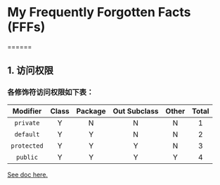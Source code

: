 # My Frequently Forgotten Facts (FFFs)
======

## 1. 访问权限

### 各修饰符访问权限如下表：
|Modifier|Class|Package|Out Subclass|Other|Total|
|:--:|:--:|:--:|:--:|:--:|:--:|
|`private`|Y|N|N|N|1|
|`default`|Y|Y|N|N|2|
|`protected`|Y|Y|Y|N|3|
|`public`|Y|Y|Y|Y|4|

[See doc here.](https://docs.oracle.com/javase/tutorial/java/javaOO/accesscontrol.html)
